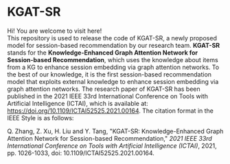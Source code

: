 KGAT-SR
======
Hi! You are welcome to visit here!<br>
This repository is used to release the code of KGAT-SR, a newly proposed model for session-based recommendation by our research team. **KGAT-SR** stands for the **Knowledge-Enhanced Graph Attention Network for Session-based Recommendation**, which uses the knowledge about items from a KG to enhance session embedding via graph attention networks. To the best of our knowledge, it is the first session-based recommendation model that exploits external knowledge to enhance session embedding via graph attention networks. The research paper of KGAT-SR has been published in the 2021 IEEE 33rd International Conference on Tools with Artificial Intelligence (ICTAI), which is available at: https://doi.org/10.1109/ICTAI52525.2021.00164. The citation format in the IEEE Style is as follows:

Q. Zhang, Z. Xu, H. Liu and Y. Tang, "KGAT-SR: Knowledge-Enhanced Graph Attention Network for Session-based Recommendation," *2021 IEEE 33rd International Conference on Tools with Artificial Intelligence (ICTAI)*, 2021, pp. 1026-1033, doi: 10.1109/ICTAI52525.2021.00164.
